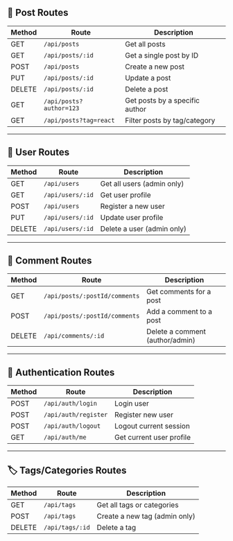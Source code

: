 ## 📘 Post Routes

| Method | Route                     | Description                        |
|--------|---------------------------|------------------------------------|
| GET    | `/api/posts`              | Get all posts                      |
| GET    | `/api/posts/:id`          | Get a single post by ID            |
| POST   | `/api/posts`              | Create a new post                  |
| PUT    | `/api/posts/:id`          | Update a post                      |
| DELETE | `/api/posts/:id`          | Delete a post                      |
| GET    | `/api/posts?author=123`   | Get posts by a specific author     |
| GET    | `/api/posts?tag=react`    | Filter posts by tag/category       |

---

## 👤 User Routes

| Method | Route               | Description                    |
|--------|---------------------|--------------------------------|
| GET    | `/api/users`        | Get all users (admin only)     |
| GET    | `/api/users/:id`    | Get user profile               |
| POST   | `/api/users`        | Register a new user            |
| PUT    | `/api/users/:id`    | Update user profile            |
| DELETE | `/api/users/:id`    | Delete a user (admin only)     |

---

## 💬 Comment Routes

| Method | Route                         | Description                     |
|--------|-------------------------------|---------------------------------|
| GET    | `/api/posts/:postId/comments` | Get comments for a post         |
| POST   | `/api/posts/:postId/comments` | Add a comment to a post         |
| DELETE | `/api/comments/:id`           | Delete a comment (author/admin) |

---

## 🔐 Authentication Routes

| Method | Route                 | Description             |
|--------|-----------------------|-------------------------|
| POST   | `/api/auth/login`     | Login user              |
| POST   | `/api/auth/register`  | Register new user       |
| POST   | `/api/auth/logout`    | Logout current session  |
| GET    | `/api/auth/me`        | Get current user profile|

---

## 🏷️ Tags/Categories Routes

| Method | Route             | Description                    |
|--------|-------------------|--------------------------------|
| GET    | `/api/tags`       | Get all tags or categories     |
| POST   | `/api/tags`       | Create a new tag (admin only)  |
| DELETE | `/api/tags/:id`   | Delete a tag                   |
